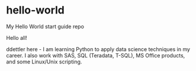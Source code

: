 # hello-world
My Hello World start guide repo

Hello all!

ddettler here - I am learning Python to apply data science techniques in my career. I also work with SAS, SQL (Teradata, T-SQL), MS Office products, and some Linux/Unix scripting.
